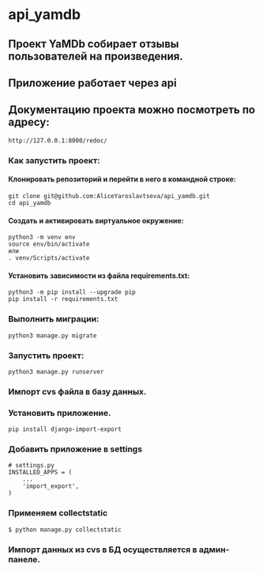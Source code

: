 # api_yamdb
## Проект YaMDb собирает отзывы пользователей на произведения.
## Приложение работает через api
## Документацию проекта можно посмотреть по адресу:
```
http://127.0.0.1:8000/redoc/
```

### Как запустить проект:
#### Клонировать репозиторий и перейти в него в командной строке:
```
git clone git@github.com:AliceYaroslavtseva/api_yamdb.git
cd api_yamdb
```
#### Cоздать и активировать виртуальное окружение:
```
python3 -m venv env
source env/bin/activate
или
. venv/Scripts/activate
```
#### Установить зависимости из файла requirements.txt:
```
python3 -m pip install --upgrade pip
pip install -r requirements.txt
```
### Выполнить миграции:
```
python3 manage.py migrate
```
### Запустить проект:
```
python3 manage.py runserver
```

### Импорт cvs файла в базу данных.
### Установить приложение.
```
pip install django-import-export
```
### Добавить приложение в settings
```
# settings.py
INSTALLED_APPS = (
    ...
    'import_export',
)
```
### Применяем collectstatic
```
$ python manage.py collectstatic
```
### Импорт данных из cvs в БД осуществляется в админ-панеле.
